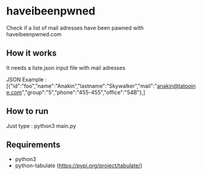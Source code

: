 # haveibeenpwned
Check if a list of mail adresses have been pawned with haveibeenpwned.com

## How it works
It needs a liste.json input file with mail adresses

JSON Example :
[{"id":"foo","name":"Anakin","lastname":"Skywalker","mail":"anakin@tatooine.com","group":"5","phone":"455-455","office":"54B"},]

## How to run

Just type : python3 main.py

## Requirements

- python3
- python-tabulate (https://pypi.org/project/tabulate/)
